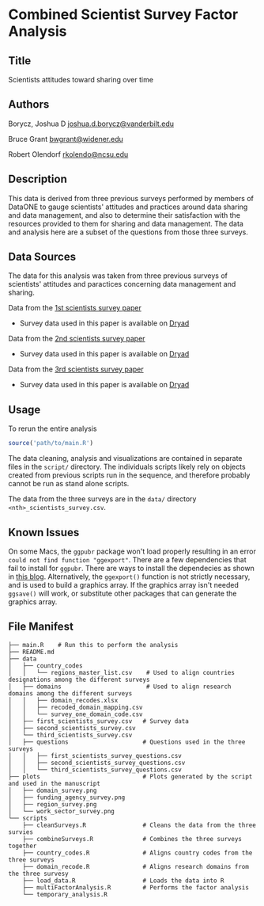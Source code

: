 # Combined Scientist Survey Factor Analysis

## Title

Scientists attitudes toward sharing over time

## Authors

Borycz, Joshua D <joshua.d.borycz@vanderbilt.edu>

Bruce Grant <bwgrant@widener.edu>

Robert Olendorf <rkolendo@ncsu.edu>

## Description

This data is derived from three previous surveys performed by members of DataONE to gauge scientists' attitudes and practices
around data sharing and data management, and also to determine their satisfaction with the resources provided to them for sharing
and data management. The data and analysis here are a subset of the questions from those three surveys.

## Data Sources

The data for this analysis was taken from three previous surveys of scientists' attitudes and paractices 
concerning data management and sharing.


Data from the [1st scientists survey paper](https://journals.plos.org/plosone/article?id=10.1371/journal.pone.0021101)

  * Survey data used in this paper is available on [Dryad](https://datadryad.org/stash/dataset/doi:10.5061/dryad.6t94p)

Data from the [2nd scientists survey paper](https://journals.plos.org/plosone/article?id=10.1371/journal.pone.0134826)

  * Survey data used in this paper is available on [Dryad](https://datadryad.org/stash/dataset/doi:10.5061/dryad.1ph92)

Data from the [3rd scientists survey paper](https://agupubs.onlinelibrary.wiley.com/doi/abs/10.1029/2018EA000461)

  * Survey data used in this paper is available on [Dryad](https://datadryad.org/stash/dataset/doi:10.5061/dryad.sv6t740)
  
## Usage

To rerun the entire analysis 

```r
source('path/to/main.R')
```

The data cleaning, analysis and visualizations are contained in separate files in the `script/` directory. The individuals 
scripts likely rely on objects created from previous scripts run in the sequence, and therefore probably cannot be run as 
stand alone scripts.

The data from the three surveys are in the `data/` directory `<nth>_scientists_survey.csv`.

## Known Issues

On some Macs, the `ggpubr` package won't load properly resulting in an error `could not find function "ggexport"`. There are a few 
dependencies that fail to install for `ggpubr`. There are ways to install the dependecies as shown in [this blog](https://thecoatlessprofessor.com/programming/cpp/rcpp-rcpparmadillo-and-os-x-mavericks-lgfortran-and-lquadmath-error).
Alternatively, the `ggexport()` function is not strictly necessary, and is used to build a graphics array. If the graphics array
isn't needed `ggsave()` will work, or substitute other packages that can generate the graphics array.

## File Manifest

```
├── main.R    # Run this to perform the analysis                                              
├── README.md
├── data
│   ├── country_codes
│   │   └── regions_master_list.csv    # Used to align countries designations among the different surveys
│   ├── domains                        # Used to align research domains among the different surveys
│   │   ├── domain_recodes.xlsx     
│   │   ├── recoded_domain_mapping.csv
│   │   └── survey_one_domain_code.csv
│   ├── first_scientists_survey.csv   # Survey data 
│   ├── second_scientists_survey.csv
│   └── third_scientists_survey.csv
│   ├── questions                     # Questions used in the three surveys
│   │   ├── first_scientists_survey_questions.csv
│   │   ├── second_scientists_survey_questions.csv
│   │   └── third_scientists_survey_questions.csv
├── plots                             # Plots generated by the script and used in the manuscript
│   ├── domain_survey.png
│   ├── funding_agency_survey.png
│   ├── region_survey.png
│   └── work_sector_survey.png
└── scripts
    ├── cleanSurveys.R                # Cleans the data from the three survies
    ├── combineSurveys.R              # Combines the three surveys together
    ├── country_codes.R               # Aligns country codes from the three surveys
    ├── domain_recode.R               # Aligns research domains from the three survesy
    ├── load_data.R                   # Loads the data into R
    ├── multiFactorAnalysis.R         # Performs the factor analysis    
    └── temporary_analysis.R          
```

